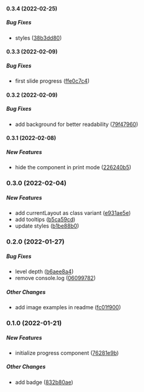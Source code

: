 #### 0.3.4 (2022-02-25)

##### Bug Fixes

*  styles ([38b3dd80](https://github.com/Smile-SA/slidev-component-progress/commit/38b3dd8012af0080df9ac5f0553ef380ea6522d8))

#### 0.3.3 (2022-02-09)

##### Bug Fixes

*  first slide progress ([ffe0c7c4](https://github.com/Smile-SA/slidev-component-progress/commit/ffe0c7c4cd47b7df0e2a2ada37cad8fc965083e7))

#### 0.3.2 (2022-02-09)

##### Bug Fixes

*  add background for better readability ([79f47960](https://github.com/Smile-SA/slidev-component-progress/commit/79f47960e0fb2a873e0e0befdab744800c37aade))

#### 0.3.1 (2022-02-08)

##### New Features

*  hide the component in print mode ([226240b5](https://github.com/Smile-SA/slidev-component-progress/commit/226240b53748996fbd0edaafcd34194af985f70e))

### 0.3.0 (2022-02-04)

##### New Features

*  add currentLayout as class variant ([e931ae5e](https://github.com/Smile-SA/slidev-component-progress/commit/e931ae5e56f77fda9a7391e215bb29a066a6a029))
*  add tooltips ([b5ca59cd](https://github.com/Smile-SA/slidev-component-progress/commit/b5ca59cd3bee9ea57cdf9e9eb4ba17674a36d807))
*  update styles ([b1be88b0](https://github.com/Smile-SA/slidev-component-progress/commit/b1be88b02cea30e79c54255c2af1b8d6c9987ab8))

### 0.2.0 (2022-01-27)

##### Bug Fixes

*  level depth ([b6aee8a4](https://github.com/Smile-SA/slidev-component-progress/commit/b6aee8a43cd5e493a13f40932e8e0954ec16ff60))
*  remove console.log ([06099782](https://github.com/Smile-SA/slidev-component-progress/commit/060997828ae44e2cbe9b516b45e3f60e14ad3c8d))

##### Other Changes

*  add image examples in readme ([fc01f900](https://github.com/Smile-SA/slidev-component-progress/commit/fc01f90024397cf60fb4e9eaa8ba3ed48bf4bb7c))

### 0.1.0 (2022-01-21)

##### New Features

*  initialize progress component ([76281e9b](https://github.com/Smile-SA/slidev-component-progress/commit/76281e9bd6195c842a3b0b6095b9effb4376c1d8))

##### Other Changes

*  add badge ([832b80ae](https://github.com/Smile-SA/slidev-component-progress/commit/832b80ae64c115e96bae67b598d99329ab97f0b9))

